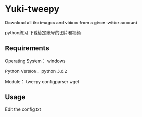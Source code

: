 # Yuki-tweepy
Download all the images and videos from a given twitter account

python练习
下载给定账号的图片和视频

Requirements
-------
Operating System：
windows

Python Version：
python 3.6.2

Module：
tweepy
configparser
wget

Usage
-------
Edit the config.txt
